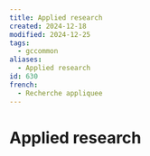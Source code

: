 ```yaml
---
title: Applied research
created: 2024-12-18
modified: 2024-12-25
tags:
  - gccommon
aliases:
  - Applied research
id: 630
french:
  - Recherche appliquee
---
```

# Applied research
